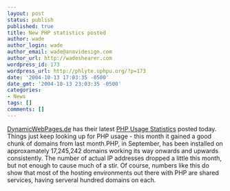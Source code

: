 ```yaml
---
layout: post
status: publish
published: true
title: New PHP statistics posted
author: wade
author_login: wade
author_email: wade@anavidesign.com
author_url: http://wadeshearer.com
wordpress_id: 173
wordpress_url: http://phlyte.uphpu.org/?p=173
date: '2004-10-13 17:03:35 -0500'
date_gmt: '2004-10-13 23:03:35 -0500'
categories:
- News
tags: []
comments: []
---
```

<p><a href="http://www.dynamicwebpages.de/">DynamicWebPages.de</a> has their latest <a href="http://www.dynamicwebpages.de/60.php-statistiken.php">PHP Usage Statistics</a> posted today. Things just keep looking up for PHP usage - this month it gained a good chunk of domains from last month.PHP, in September, has been installed on approxamately 17,245,242 domains working its way onwards and upwards consistently. The number of actual IP addresses dropped a little this month, but not enough to cause much of a stir. Of course, numbers like this do show that most of the hosting environments out there with PHP are shared services, having serveral hundred domains on each.</p>
